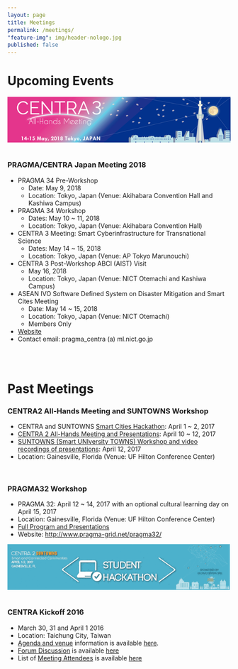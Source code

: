 ```yaml
---
layout: page
title: Meetings
permalink: /meetings/
"feature-img": img/header-nologo.jpg
published: false
---
```


# Upcoming Events

<img src="/img/centra3 banner small.png" alt="CENTRA 3 All-Hands" style="float:center; padding: 0 0 1em 0;" class="img-responsive">

### PRAGMA/CENTRA Japan Meeting 2018  

* PRAGMA 34 Pre-Workshop  
    - Date: May 9, 2018
    - Location: Tokyo, Japan (Venue: Akihabara Convention Hall and Kashiwa Campus)  
* PRAGMA 34 Workshop  
    - Dates: May 10 ~ 11, 2018  
    - Location: Tokyo, Japan (Venue: Akihabara Convention Hall)  
* CENTRA 3 Meeting: Smart Cyberinfrastructure for Transnational Science  
    - Dates: May 14 ~ 15, 2018  
    - Location: Tokyo, Japan (Venue: AP Tokyo Marunouchi)  
* CENTRA 3 Post-Workshop ABCI (AIST) Visit  
    - May 16, 2018  
    - Location: Tokyo, Japan (Venue: NICT Otemachi and Kashiwa Campus)  
* ASEAN IVO Software Defined System on Disaster Mitigation and Smart Cites Meeting  
    - Date: May 14 ~ 15, 2018
    - Location: Tokyo, Japan (Venue: NICT Otemachi)  
    - Members Only  
* [Website](https://goo.gl/GJi2Bc)   
* Contact email: pragma_centra (a) ml.nict.go.jp 
<br /> 
<br />

# Past Meetings  
  
### CENTRA2 All-Hands Meeting and SUNTOWNS Workshop  
* CENTRA and SUNTOWNS <a href="http://www.globalcentra.org/hackathon2017">Smart Cities Hackathon</a>: April 1 ~ 2, 2017
* [CENTRA 2 All-Hands Meeting and Presentations](http://www.globalcentra.org/centra2/): April 10 ~ 12, 2017  
* [SUNTOWNS (Smart UNIversity TOWNS) Workshop and video recordings of presentations](http://www.globalcentra.org/suntowns2017/program.html): April 12, 2017  
* Location: Gainesville, Florida (Venue: UF Hilton Conference Center)  


<br />

### PRAGMA32 Workshop 
* PRAGMA 32: April 12 ~ 14, 2017 with an optional cultural learning day on April 15, 2017 
* Location: Gainesville, Florida (Venue: UF Hilton Conference Center)
* [Full Program and Presentations](http://www.pragma-grid.net/meetings/pragma-32/)   
* Website: <a href="http://www.pragma-grid.net/pragma32/" target="_blank">http://www.pragma-grid.net/pragma32/</a>  

  
<img src="/img/AprilEventsBanners_all_640px.gif" alt="CENTRA PRAGMA" style="float:center; padding: 0 0 1em 0;" class="img-responsive">



### CENTRA Kickoff 2016
* March 30, 31 and April 1 2016 
* Location: Taichung City, Taiwan
* [Agenda and venue](http://event.nchc.org.tw/2016/CECEA/index.php?CONTENT_ID=20) information is available [here](http://event.nchc.org.tw/2016/CECEA/index.php?CONTENT_ID=20).
* [Forum Discussion](https://groups.google.com/forum/#!forum/centrakickoff) is available [here](https://groups.google.com/forum/#!forum/centrakickoff)
* List of [Meeting Attendees](/meetings/kickoff2016.html) is available [here](/meetings/kickoff2016.html)
